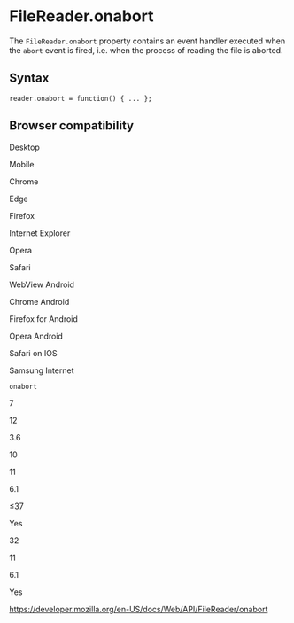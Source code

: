 # FileReader.onabort

The `FileReader.onabort` property contains an event handler executed when the `abort` event is fired, i.e. when the process of reading the file is aborted.

## Syntax

    reader.onabort = function() { ... };

## Browser compatibility

Desktop

Mobile

Chrome

Edge

Firefox

Internet Explorer

Opera

Safari

WebView Android

Chrome Android

Firefox for Android

Opera Android

Safari on IOS

Samsung Internet

`onabort`

7

12

3.6

10

11

6.1

≤37

Yes

32

11

6.1

Yes

<a href="https://developer.mozilla.org/en-US/docs/Web/API/FileReader/onabort" class="_attribution-link">https://developer.mozilla.org/en-US/docs/Web/API/FileReader/onabort</a>
